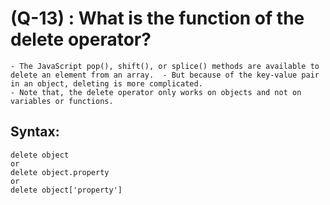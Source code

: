 # (Q-13) : What is the function of the delete operator? 
    - The JavaScript pop(), shift(), or splice() methods are available to delete an element from an array.  - But because of the key-value pair in an object, deleting is more complicated.
    - Note that, the delete operator only works on objects and not on variables or functions.

## Syntax:

    delete object
    or
    delete object.property
    or
    delete object['property']